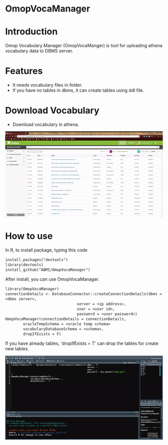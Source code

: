 # OmopVocaManager


# Introduction

Omop Vocabulary Manager (OmopVocaManger) is tool for uploading athena vocabulary data to DBMS server. 

# Features

- It needs vocabulary files in folder.
- If you have no tables in dbms, it can create tables using ddl file.

# Download Vocabulary

- Download vocabulary in athena.

![](images/athena-voca-download.gif)

# How to use

In R, to install package, typing this code
```
install.packages("devtools")
library(devtools)
install_github("ABMI/OmopVocaManager")
```

After install, you can use OmopVocaManager.
```
library(OmopVocaManager)
connectionDetails <- DatabaseConnector::createConnectionDetails(dbms = <dbms server>,
					   			server = <ip address>,
					   			user = <user id>,
					   			password = <user password>)
OmopVocaManager(connectionDetails = connectionDetails,
		oracleTempSchema = <oracle temp schema>
		vocabularyDatabaseSchema = <schema>,
		dropIfExists = F)
```
If you have already tables, 'dropIfExists = T' can drop the tables for create new tables.

![](images/sample_use_case.gif)
